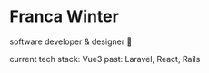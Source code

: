 # Franca Winter 

software developer & designer 👋

current tech stack: Vue3
past: Laravel, React, Rails
